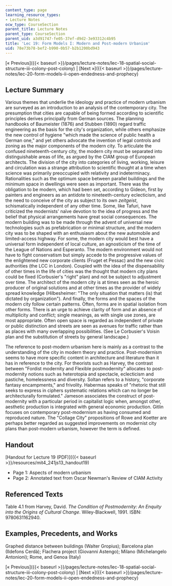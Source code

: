 ```yaml
---
content_type: page
learning_resource_types:
- Lecture Notes
ocw_type: CourseSection
parent_title: Lecture Notes
parent_type: CourseSection
parent_uid: a3d91747-fe05-37ef-d9d2-3e93312c4b95
title: 'Lec 19: Form Models I: Modern and Post-modern Urbanism'
uid: 78e73b78-bef2-b990-0b57-b2b1200bd943
---
```


[« Previous]({{< baseurl >}}/pages/lecture-notes/lec-18-spatial-social-structure-iii-colony-post-colony) | [Next »]({{< baseurl >}}/pages/lecture-notes/lec-20-form-models-ii-open-endedness-and-prophecy)

Lecture Summary
---------------

Various themes that underlie the ideology and practice of modern urbanism are surveyed as an introduction to an analysis of the contemporary city. The presumption that cities are capable of being formed according to scientific principles derives principally from German sources. The planning handbooks of Baumeister (1876) and Stubben (1890) regard traffic engineering as the basis for the city's organization, while others emphasize the new control of hygiene "which made the science of public health a German one," and yet others advocate the invention of legal controls and zoning as the major components of the modern city. To articulate the confused nineteenth-century city, the modern city must be separated into distinguishable areas of life, as argued by the CIAM group of European architects. The division of the city into categories of living, working, leisure and circulation was a strange attribution to scientific thought at a time when science was primarily preoccupied with relativity and indeterminacy. Rationalities such as the optimum space between parallel buildings and the minimum space in dwellings were seen as important. There was the obligation to be modern, which had been set, according to Gideon, first by painters and engineers as an antidote to nineteeth-century eclecticism, and the need to conceive of the city as subject to its own _zeitgeist_, schismatically independent of any other time. Some, like Tafuri, have criticized the modernists' naïve devotion to the idea of progress and the belief that physical arrangements have great social consequences. The modern building was to be made through the advent of universal new technologies such as prefabrication or minimal structure, and the modern city was to be shaped with an enthusiasm about the new automobile and limited-access highway. For some, the modern city would best have a universal form independent of local culture, an agnosticism of the time of the League of Nations and Esperanto. The modern environment would not have to fight conservatism but simply accede to the progressive values of the enlightened new corporate clients (Fruget et Pessac) and the new civic authorities (the LCC in London). Coupled with the idea of the dispensability of other times in the life of cities was the thought that modern city plans could be fixed (Corbusier's "right" plan) and not be subject to adjustment over time. The architect of the modern city is at times seen as the heroic producer of original solutions and at other times as the provider of widely spread knowledge (Hilbesheimer: "The only situation that matters (is) that dictated by organization"). And finally, the forms and the spaces of the modern city follow certain patterns. Often, forms are in spatial isolation from other forms. There is an urge to achieve clarity of form and an absence of multiplicity and conflict; single meanings, as with single use zones, are most appropriate. Often open space is regarded as independent of private or public distinction and streets are seen as avenues for traffic rather than as places with many overlapping possibilities. (See Le Corbusier's Voisin plan and the substitution of streets by general landscape.)

The reference to post-modern urbanism here is mainly as a contrast to the understanding of the city in modern theory and practice. Post-modernism seems to have more specific content in architecture and literature than it has in reference to the city. For theorists such as Harvey, the contrast between "Fordist modernity and Flexible postmodernity" allocates to post-modernity notions such as heterotopia and spectacle, eclecticism and pastiche, homelessness and diversity. Soltan refers to a history, "corporate fantasy encampments," and frivolity. Habermas speaks of "rhetoric that still seeks to express in ciphers systematic relations which can no longer be architecturally formulated." Jameson associates the construct of post-modernity with a particular period in capitalist logic when, amongst other, aesthetic production is integrated with general economic production. Gitlin focuses on contemporary post-modernism as having consumed and reproduced nature. The "Collage City" propositions of Rowe and Koetter are perhaps better regarded as suggested improvements on modernist city plans than post-modern urbanism, however the term is defined.

Handout
-------

[Handout for Lecture 19 (PDF)]({{< baseurl >}}/resources/mit4_241js13_handout19)

*   Page 1: Aspects of modern urbanism
*   Page 2: Annotated text from Oscar Newman's Review of CIAM Activity

Referenced Texts
----------------

Table 4.1 from Harvey, David. _The Condition of Postmodernity: An Enquity into the Origins of Cultural Change_. Wiley-Blackwell, 1991. ISBN: 9780631162940.

Examples, Precedents, and Works
-------------------------------

Graphed distance between buildings (Walter Gropius); Barcelona plan (Ildefons Cerdà); Flachera project (Giovanni Astengo); Milano (Michelangelo Antonioni); Rome, and Genoa (Italy)

[« Previous]({{< baseurl >}}/pages/lecture-notes/lec-18-spatial-social-structure-iii-colony-post-colony) | [Next »]({{< baseurl >}}/pages/lecture-notes/lec-20-form-models-ii-open-endedness-and-prophecy)